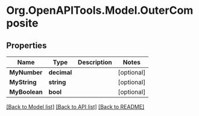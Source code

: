# Org.OpenAPITools.Model.OuterComposite

## Properties

Name | Type | Description | Notes
------------ | ------------- | ------------- | -------------
**MyNumber** | **decimal** |  | [optional] 
**MyString** | **string** |  | [optional] 
**MyBoolean** | **bool** |  | [optional] 

[[Back to Model list]](../../README.md#documentation-for-models) [[Back to API list]](../../README.md#documentation-for-api-endpoints) [[Back to README]](../../README.md)

